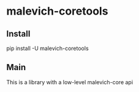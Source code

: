 # malevich-coretools

## Install 

pip install -U malevich-coretools

## Main

This is a library with a low-level malevich-core api
